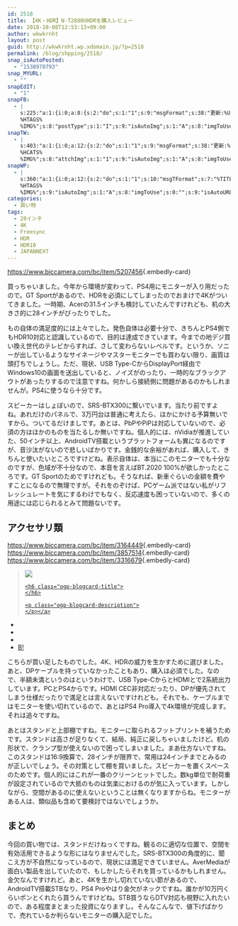 ```yaml
---
id: 2518
title: 【4K・HDR】N-T2880UHDRを購入レビュー
date: 2018-10-08T12:53:13+09:00
author: wkwkrnht
layout: post
guid: http://wkwkrnht.wp.xdomain.jp/?p=2518
permalink: /blog/shpping/2518/
snap_isAutoPosted:
  - "1538970793"
snap_MYURL:
  - ""
snapEdIT:
  - "1"
snapFB:
  - |
    s:225:"a:1:{i:0;a:8:{s:2:"do";s:1:"1";s:9:"msgFormat";s:38:"更新:%URL% - %TITLE%
    %HTAGS%
    %IMG%";s:8:"postType";s:1:"I";s:9:"isAutoImg";s:1:"A";s:8:"imgToUse";s:0:"";s:9:"isAutoURL";s:1:"A";s:8:"urlToUse";s:0:"";s:4:"doFB";i:0;}}";
snapTW:
  - |
    s:403:"a:1:{i:0;a:12:{s:2:"do";s:1:"1";s:9:"msgFormat";s:38:"更新:%TITLE% - %URL%
    %HCATS%
    %IMG%";s:8:"attchImg";s:1:"1";s:9:"isAutoImg";s:1:"A";s:8:"imgToUse";s:0:"";s:9:"isAutoURL";s:1:"A";s:8:"urlToUse";s:0:"";s:4:"doTW";i:0;s:8:"isPosted";s:1:"1";s:4:"pgID";s:19:"1049146930972909568";s:7:"postURL";s:55:"https://twitter.com/wkwkrnht/status/1049146930972909568";s:5:"pDate";s:19:"2018-10-08 03:58:15";}}";
snapWP:
  - |
    s:360:"a:1:{i:0;a:12:{s:2:"do";s:1:"1";s:10:"msgTFormat";s:7:"%TITLE%";s:9:"msgFormat";s:21:"%URL%
    %HTAGS%
    %IMG%";s:9:"isAutoImg";s:1:"A";s:8:"imgToUse";s:0:"";s:9:"isAutoURL";s:1:"A";s:8:"urlToUse";s:0:"";s:4:"doWP";i:0;s:8:"isPosted";s:1:"1";s:4:"pgID";s:3:"850";s:7:"postURL";s:37:"https://wkwkrnht.wordpress.com/?p=850";s:5:"pDate";s:19:"2018-10-08 03:58:14";}}";
categories:
  - 買い物
tags:
  - 28インチ
  - 4K
  - Freesync
  - HDR
  - HDR10
  - JAPANNEXT
---
```

<https://www.biccamera.com/bc/item/5207456>{.embedly-card} 

買っちゃいました。今年から環境が変わって、PS4用にモニターが入り用だったので。GT Sportがあるので、HDRを必須にしてしまったのでおまけで4Kがついてきました。一時期、Acerの31.5インチも検討していたんですけれども、机の大きさ的に28インチがぴったりでした。

もの自体の満足度的には上々でした。発色自体は必要十分で、きちんとPS4側でもHDR10対応と認識しているので、目的は達成できています。今までの地デジ買い換え世代のテレビからすれば、さして変わらないレベルです。というか、ソニーが出しているようなサイネージやマスターモニターでも買わない限り、画質は頭打ちでしょうし。ただ、現状、USB Type-CからDisplayPort経由でWindows10の画面を送出していると、ノイズがのったり、一時的なブラックアウトがあったりするので注意ですね。何かしら接続側に問題があるのかもしれませんが。PS4に使うなら十分です。

スピーカーはしょぼいので、SRS-BTX300に繋いでいます。当たり前ですよね。あれだけのパネルで、3万円台は普通に考えたら、ほかにかける予算無いですから。ついてるだけましです。あとは、PbPやPiPは対応していないので、必須の方はほかのものを当たるしか無いですね。個人的には、nVidiaが推進していた、50インチ以上、AndroidTV搭載というプラットフォームも異になるのですが、音沙汰がないので悲しいばかりです。金銭的な余裕があれば、購入して、きちんと使いたいところですけどね。表示自体は、本当にこのモニターでも十分なのですが、色域が不十分なので、本音を言えばBT.2020 100%が欲しかったところです。GT Sportのためですけれども。そうなれば、新車ぐらいの金額を費やすことになるので無理ですが。それをのぞけば、PCゲーム派ではない私がリフレッシュレートを気にするわけでもなく、反応速度も困っていないので、多くの用途には応じられるとみて問題ないです。

## アクセサリ類

<https://www.biccamera.com/bc/item/3164449>{.embedly-card}  
<https://www.biccamera.com/bc/item/3857514>{.embedly-card}  
<https://www.biccamera.com/bc/item/3316679>{.embedly-card}  


<div class="ogp-blogcard">
  <blockquote cite="https://direct.sanwa.co.jp/ItemPage/100-MRSH001">
    <img class="ogp-blogcard-img" src="https://direct.sanwa.co.jp/images/goods/100-MRSH001_MX.JPG" /> <a href="https://direct.sanwa.co.jp/ItemPage/100-MRSH001" target="_blank" rel="noopener" tabindex="0" title="" class="ogp-blogcard-info"> 
    
    <h6 class="ogp-blogcard-title">
    </h6>
    
    <p class="ogp-blogcard-description">
    </p></a>
  </blockquote>
  
  <ul class="ogp-blogcard-share">
    <li>
      <a href="https://twitter.com/share?url=https%3A%2F%2Fdirect.sanwa.co.jp%2FItemPage%2F100-MRSH001&text=" target="_blank" rel="noopener" tabindex="0" class="fab fa-twitter" title="Twitterへ共有する"></a>
    </li>
    <li>
      <a href="http://www.facebook.com/share.php?u=https%3A%2F%2Fdirect.sanwa.co.jp%2FItemPage%2F100-MRSH001" target="_blank" rel="noopener" tabindex="0" class="fab fa-facebook-f" title="facebookrへ共有する"></a>
    </li>
    <li>
      <a href="http://getpocket.com/edit?url=https%3A%2F%2Fdirect.sanwa.co.jp%2FItemPage%2F100-MRSH001&title=" target="_blank" rel="noopener" tabindex="0" class="fab fa-get-pocket" title="pocketへ共有する"></a>
    </li>
    <li>
      <a href="http://b.hatena.ne.jp/add?mode=confirm&url=https%3A%2F%2Fdirect.sanwa.co.jp%2FItemPage%2F100-MRSH001&title=" target="_blank" rel="noopener" tabindex="0" title="はてブへ共有する"> B! </a>
    </li>
  </ul>
</div>

こちらが買い足したものでした。4K、HDRの威力を生かすために選びました。あと、DPケーブルを持っていなかったこともあり、購入は必須でした。なので、半額未満というのはというわけで、USB Type-CからとHDMIとで2系統出力しています。PCとPS4からです。HDMI CEC非対応だったり、DPが優先されてしまう仕様だったりで満足とは言えないですけれども。それでも、ケーブルまではモニターを使い切れているので、あとはPS4 Pro導入で4k環境が完成します。それは追々ですね。

あとはスタンドと上部棚ですね。モニターに取られるフットプリントを補うためです。スタンドは高さが足りなくて、結局、純正に戻しちゃいましたけど。机の形状で、クランプ型が使えないので困ってしまいました。まあ仕方ないですね。このスタンドは16:9換算で、28インチが限界で、常用は24インチまでとみるのが正しいでしょう。その対策として棚を買いました。スピーカーを置くスペースのためです。個人的にはこれが一番のクリーンヒットでした。数kg単位で耐荷重が設定されているので大抵のものは気楽におけるのが気に入っています。しかしながら、空間があるのに使えないということは無くなりますからね。モニターがある人は、類似品も含めて要検討ではないでしょうか。

## まとめ

今回の買い物では、スタンドだけねっくですね。観るのに適切な位置で、空間を有効活用できるような形にはなりませんでした。SRS-BTX300の角度的に、聞こえ方が不自然になっているので、現状には満足できていません。AverMediaが面白い製品を出していたので、もしかしたらそれを買っているかもしれません。金欠なんですけれど。あと、4Kを生かし切れていない節があるので、AndroidTV搭載STBなり、PS4 Proやはり金欠がネックですね。誰かが10万円くらいポンとくれたら買うんですけどね。STB買うならDTV対応も視野に入れたいので、ある程度まとまった投資になりますし。そんなこんなで、値下げばかりで、売れているか判らないモニターの購入記でした。